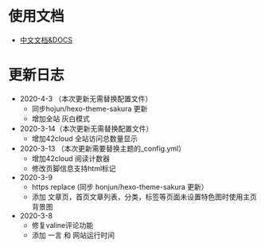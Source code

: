 # 使用文档
- [中文文档&DOCS](https://docs.42cloud.cn/sakura/#/)

# 更新日志
  - 2020-4-3 （本次更新无需替换配置文件）
    - 同步hojun/hexo-theme-sakura 更新
    - 增加全站 灰白模式
  - 2020-3-14（本次更新无需替换配置文件）
    - 增加42cloud 全站访问总数量显示
  - 2020-3-13 （本次更新需要替换主题的_config.yml）
    - 增加42cloud 阅读计数器
    - 修改页脚信息支持html标记
  - 2020-3-9
    - https replace (同步 honjun/hexo-theme-sakura 更新）
    - 添加 文章页，首页文章列表，分类，标签等页面未设置特色图时使用主页背景图
  - 2020-3-8
    - 修复valine评论功能
    - 添加 一言 和 网站运行时间
